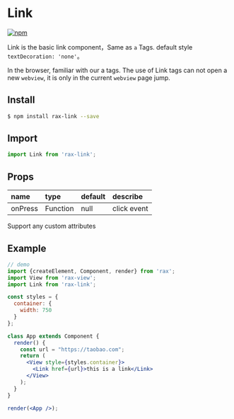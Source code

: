 # Link 

[![npm](https://img.shields.io/npm/v/rax-link.svg)](https://www.npmjs.com/package/rax-link)

Link is the basic link component，Same as `a` Tags. default style `textDecoration: 'none'`。  

In the browser, familiar with our a tags. The use of Link tags can not open a new `webview`, it is only in the current `webview` page jump.

## Install

```bash
$ npm install rax-link --save
```

## Import

```jsx
import Link from 'rax-link';
```

## Props

| name      | type       | default  | describe   |
| :------ | :------- | :--- | :----- |
| onPress | Function | null | click event |

Support any custom attributes

## Example

```jsx
// demo
import {createElement, Component, render} from 'rax';
import View from 'rax-view';
import Link from 'rax-link';

const styles = {
  container: {
    width: 750
  }
};

class App extends Component {
  render() {
    const url = "https://taobao.com";
    return (
      <View style={styles.container}>
        <Link href={url}>this is a link</Link>
      </View>
    );
  }
}

render(<App />);
```

